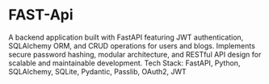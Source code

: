 # FAST-Api
A backend application built with FastAPI featuring JWT authentication, SQLAlchemy ORM, and CRUD operations for users and blogs. Implements secure password hashing, modular architecture, and RESTful API design for scalable and maintainable development.  Tech Stack: FastAPI, Python, SQLAlchemy, SQLite, Pydantic, Passlib, OAuth2, JWT
